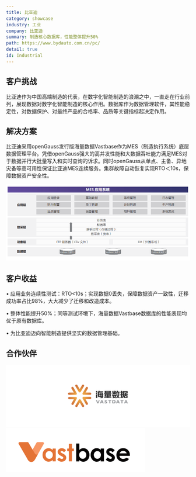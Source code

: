 ```yaml
---
title: 比亚迪
category: showcase
industry: 工业
company: 比亚迪
summary: 制造核心数据库，性能整体提升50%
path: https://www.bydauto.com.cn/pc/
detail: true
id: Industrial
---
```


## 客户挑战

比亚迪作为中国高端制造的代表，在数字化智能制造的浪潮之中，一直走在行业前列，展现数据对数字化智能制造的核心作用。数据库作为数据管理软件，其性能稳定性，对数据保护、对最终产品的合格率、品质等关键指标起决定作用。

## 解决方案

比亚迪采用openGauss发行版海量数据Vastbase作为MES（制造执行系统）底层数据管理平台。凭借openGauss强大的高并发性能和大数据吞吐能力满足MES对于数据并行大批量写入和实时查询的诉求。同时openGauss从单点、主备、异地灾备等高可用性保证比亚迪MES连续服务。集群故障自动恢复实现RTO＜10s，保障数据资产安全性。

<div class="case-img"><img src="./i1.png"/></div>

## 客户收益

• 应用业务连续性测试：RTO<10s；实现数据0丢失，保障数据资产一致性，迁移成功率占比98%，大大减少了迁移和改造成本。

• 整体性能提升50%；同等测试环境下，海量数据Vastbase数据库的性能表现均优于原有数据库。

• 为比亚迪迈向智能制造提供坚实的数据管理基础。

## 合作伙伴

<div class=logo>
    <img src="./hailiangshuju.png"/>
    <img src="./vastbase.png"/>
</div>

